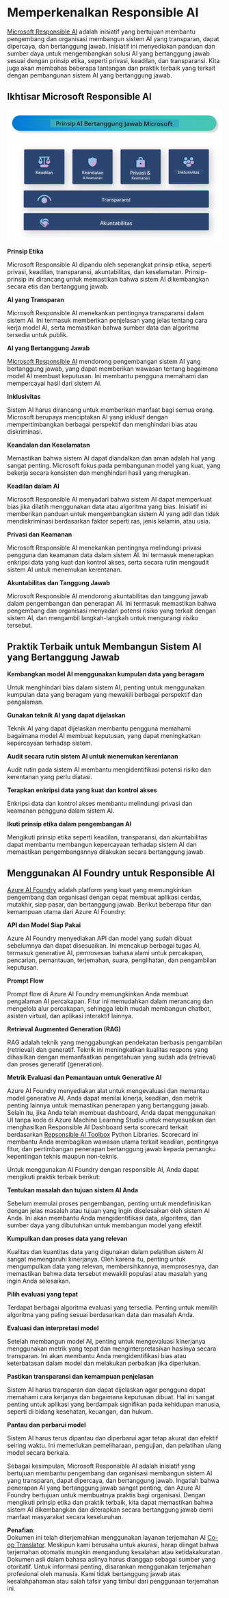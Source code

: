 <!--
CO_OP_TRANSLATOR_METADATA:
{
  "original_hash": "805b96b20152936d8f4c587d90d6e06e",
  "translation_date": "2025-05-09T15:41:35+00:00",
  "source_file": "md/01.Introduction/05/ResponsibleAI.md",
  "language_code": "id"
}
-->
# **Memperkenalkan Responsible AI**

[Microsoft Responsible AI](https://www.microsoft.com/ai/responsible-ai?WT.mc_id=aiml-138114-kinfeylo) adalah inisiatif yang bertujuan membantu pengembang dan organisasi membangun sistem AI yang transparan, dapat dipercaya, dan bertanggung jawab. Inisiatif ini menyediakan panduan dan sumber daya untuk mengembangkan solusi AI yang bertanggung jawab sesuai dengan prinsip etika, seperti privasi, keadilan, dan transparansi. Kita juga akan membahas beberapa tantangan dan praktik terbaik yang terkait dengan pembangunan sistem AI yang bertanggung jawab.

## Ikhtisar Microsoft Responsible AI

![RAIPrinciples](../../../../../translated_images/RAIPrinciples.e40f2a169a854832e885ce2659f3a913cfb393fa59b595ed57cfae9119694eb7.id.png)

**Prinsip Etika**

Microsoft Responsible AI dipandu oleh seperangkat prinsip etika, seperti privasi, keadilan, transparansi, akuntabilitas, dan keselamatan. Prinsip-prinsip ini dirancang untuk memastikan bahwa sistem AI dikembangkan secara etis dan bertanggung jawab.

**AI yang Transparan**

Microsoft Responsible AI menekankan pentingnya transparansi dalam sistem AI. Ini termasuk memberikan penjelasan yang jelas tentang cara kerja model AI, serta memastikan bahwa sumber data dan algoritma tersedia untuk publik.

**AI yang Bertanggung Jawab**

[Microsoft Responsible AI](https://www.microsoft.com/ai/responsible-ai?WT.mc_id=aiml-138114-kinfeylo) mendorong pengembangan sistem AI yang bertanggung jawab, yang dapat memberikan wawasan tentang bagaimana model AI membuat keputusan. Ini membantu pengguna memahami dan mempercayai hasil dari sistem AI.

**Inklusivitas**

Sistem AI harus dirancang untuk memberikan manfaat bagi semua orang. Microsoft berupaya menciptakan AI yang inklusif dengan mempertimbangkan berbagai perspektif dan menghindari bias atau diskriminasi.

**Keandalan dan Keselamatan**

Memastikan bahwa sistem AI dapat diandalkan dan aman adalah hal yang sangat penting. Microsoft fokus pada pembangunan model yang kuat, yang bekerja secara konsisten dan menghindari hasil yang merugikan.

**Keadilan dalam AI**

Microsoft Responsible AI menyadari bahwa sistem AI dapat memperkuat bias jika dilatih menggunakan data atau algoritma yang bias. Inisiatif ini memberikan panduan untuk mengembangkan sistem AI yang adil dan tidak mendiskriminasi berdasarkan faktor seperti ras, jenis kelamin, atau usia.

**Privasi dan Keamanan**

Microsoft Responsible AI menekankan pentingnya melindungi privasi pengguna dan keamanan data dalam sistem AI. Ini termasuk menerapkan enkripsi data yang kuat dan kontrol akses, serta secara rutin mengaudit sistem AI untuk menemukan kerentanan.

**Akuntabilitas dan Tanggung Jawab**

Microsoft Responsible AI mendorong akuntabilitas dan tanggung jawab dalam pengembangan dan penerapan AI. Ini termasuk memastikan bahwa pengembang dan organisasi menyadari potensi risiko yang terkait dengan sistem AI, dan mengambil langkah-langkah untuk mengurangi risiko tersebut.

## Praktik Terbaik untuk Membangun Sistem AI yang Bertanggung Jawab

**Kembangkan model AI menggunakan kumpulan data yang beragam**

Untuk menghindari bias dalam sistem AI, penting untuk menggunakan kumpulan data yang beragam yang mewakili berbagai perspektif dan pengalaman.

**Gunakan teknik AI yang dapat dijelaskan**

Teknik AI yang dapat dijelaskan membantu pengguna memahami bagaimana model AI membuat keputusan, yang dapat meningkatkan kepercayaan terhadap sistem.

**Audit secara rutin sistem AI untuk menemukan kerentanan**

Audit rutin pada sistem AI membantu mengidentifikasi potensi risiko dan kerentanan yang perlu diatasi.

**Terapkan enkripsi data yang kuat dan kontrol akses**

Enkripsi data dan kontrol akses membantu melindungi privasi dan keamanan pengguna dalam sistem AI.

**Ikuti prinsip etika dalam pengembangan AI**

Mengikuti prinsip etika seperti keadilan, transparansi, dan akuntabilitas dapat membantu membangun kepercayaan terhadap sistem AI dan memastikan pengembangannya dilakukan secara bertanggung jawab.

## Menggunakan AI Foundry untuk Responsible AI

[Azure AI Foundry](https://ai.azure.com?WT.mc_id=aiml-138114-kinfeylo) adalah platform yang kuat yang memungkinkan pengembang dan organisasi dengan cepat membuat aplikasi cerdas, mutakhir, siap pasar, dan bertanggung jawab. Berikut beberapa fitur dan kemampuan utama dari Azure AI Foundry:

**API dan Model Siap Pakai**

Azure AI Foundry menyediakan API dan model yang sudah dibuat sebelumnya dan dapat disesuaikan. Ini mencakup berbagai tugas AI, termasuk generative AI, pemrosesan bahasa alami untuk percakapan, pencarian, pemantauan, terjemahan, suara, penglihatan, dan pengambilan keputusan.

**Prompt Flow**

Prompt flow di Azure AI Foundry memungkinkan Anda membuat pengalaman AI percakapan. Fitur ini memudahkan dalam merancang dan mengelola alur percakapan, sehingga lebih mudah membangun chatbot, asisten virtual, dan aplikasi interaktif lainnya.

**Retrieval Augmented Generation (RAG)**

RAG adalah teknik yang menggabungkan pendekatan berbasis pengambilan (retrieval) dan generatif. Teknik ini meningkatkan kualitas respons yang dihasilkan dengan memanfaatkan pengetahuan yang sudah ada (retrieval) dan proses generatif (generation).

**Metrik Evaluasi dan Pemantauan untuk Generative AI**

Azure AI Foundry menyediakan alat untuk mengevaluasi dan memantau model generative AI. Anda dapat menilai kinerja, keadilan, dan metrik penting lainnya untuk memastikan penerapan yang bertanggung jawab. Selain itu, jika Anda telah membuat dashboard, Anda dapat menggunakan UI tanpa kode di Azure Machine Learning Studio untuk menyesuaikan dan menghasilkan Responsible AI Dashboard serta scorecard terkait berdasarkan [Repsonsible AI Toolbox](https://responsibleaitoolbox.ai/?WT.mc_id=aiml-138114-kinfeylo) Python Libraries. Scorecard ini membantu Anda membagikan wawasan utama terkait keadilan, pentingnya fitur, dan pertimbangan penerapan bertanggung jawab kepada pemangku kepentingan teknis maupun non-teknis.

Untuk menggunakan AI Foundry dengan responsible AI, Anda dapat mengikuti praktik terbaik berikut:

**Tentukan masalah dan tujuan sistem AI Anda**

Sebelum memulai proses pengembangan, penting untuk mendefinisikan dengan jelas masalah atau tujuan yang ingin diselesaikan oleh sistem AI Anda. Ini akan membantu Anda mengidentifikasi data, algoritma, dan sumber daya yang dibutuhkan untuk membangun model yang efektif.

**Kumpulkan dan proses data yang relevan**

Kualitas dan kuantitas data yang digunakan dalam pelatihan sistem AI sangat memengaruhi kinerjanya. Oleh karena itu, penting untuk mengumpulkan data yang relevan, membersihkannya, memprosesnya, dan memastikan bahwa data tersebut mewakili populasi atau masalah yang ingin Anda selesaikan.

**Pilih evaluasi yang tepat**

Terdapat berbagai algoritma evaluasi yang tersedia. Penting untuk memilih algoritma yang paling sesuai berdasarkan data dan masalah Anda.

**Evaluasi dan interpretasi model**

Setelah membangun model AI, penting untuk mengevaluasi kinerjanya menggunakan metrik yang tepat dan menginterpretasikan hasilnya secara transparan. Ini akan membantu Anda mengidentifikasi bias atau keterbatasan dalam model dan melakukan perbaikan jika diperlukan.

**Pastikan transparansi dan kemampuan penjelasan**

Sistem AI harus transparan dan dapat dijelaskan agar pengguna dapat memahami cara kerjanya dan bagaimana keputusan dibuat. Hal ini sangat penting untuk aplikasi yang berdampak signifikan pada kehidupan manusia, seperti di bidang kesehatan, keuangan, dan hukum.

**Pantau dan perbarui model**

Sistem AI harus terus dipantau dan diperbarui agar tetap akurat dan efektif seiring waktu. Ini memerlukan pemeliharaan, pengujian, dan pelatihan ulang model secara berkala.

Sebagai kesimpulan, Microsoft Responsible AI adalah inisiatif yang bertujuan membantu pengembang dan organisasi membangun sistem AI yang transparan, dapat dipercaya, dan bertanggung jawab. Ingatlah bahwa penerapan AI yang bertanggung jawab sangat penting, dan Azure AI Foundry bertujuan untuk membuatnya praktis bagi organisasi. Dengan mengikuti prinsip etika dan praktik terbaik, kita dapat memastikan bahwa sistem AI dikembangkan dan diterapkan secara bertanggung jawab demi manfaat masyarakat secara keseluruhan.

**Penafian**:  
Dokumen ini telah diterjemahkan menggunakan layanan terjemahan AI [Co-op Translator](https://github.com/Azure/co-op-translator). Meskipun kami berusaha untuk akurasi, harap diingat bahwa terjemahan otomatis mungkin mengandung kesalahan atau ketidakakuratan. Dokumen asli dalam bahasa aslinya harus dianggap sebagai sumber yang otoritatif. Untuk informasi penting, disarankan menggunakan terjemahan profesional oleh manusia. Kami tidak bertanggung jawab atas kesalahpahaman atau salah tafsir yang timbul dari penggunaan terjemahan ini.